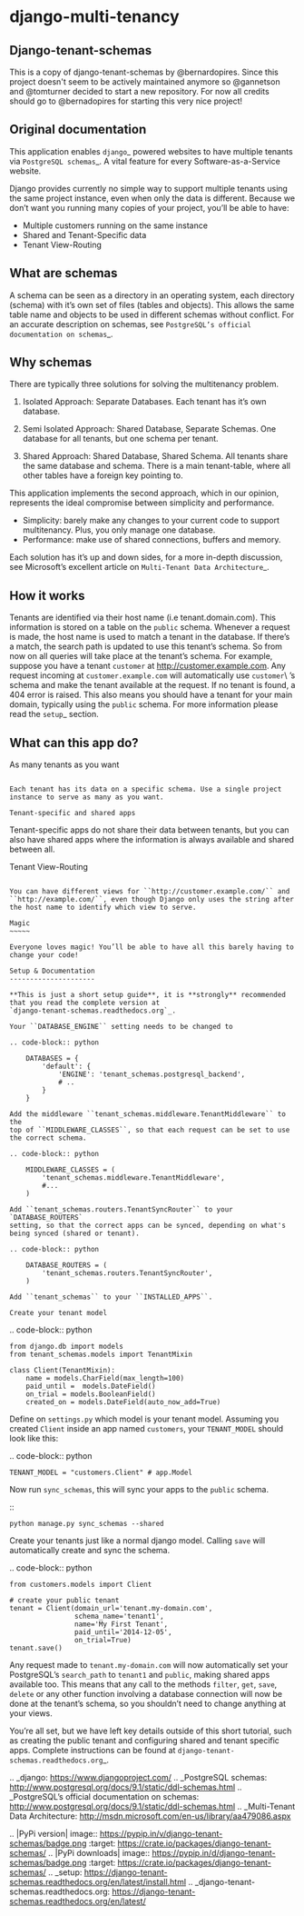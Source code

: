 django-multi-tenancy
=====================

Django-tenant-schemas
---------------------

This is a copy of django-tenant-schemas by @bernardopires.
Since this project doesn't seem to be actively maintained anymore so @gannetson and @tomturner decided to start a new repository.
For now all credits should go to @bernadopires for starting this very nice project!

Original documentation
----------------------

This application enables `django`_ powered websites to have multiple
tenants via `PostgreSQL schemas`_. A vital feature for every
Software-as-a-Service website.

Django provides currently no simple way to support multiple tenants
using the same project instance, even when only the data is different.
Because we don’t want you running many copies of your project, you’ll be
able to have:

-  Multiple customers running on the same instance
-  Shared and Tenant-Specific data
-  Tenant View-Routing

What are schemas
----------------

A schema can be seen as a directory in an operating system, each
directory (schema) with it’s own set of files (tables and objects). This
allows the same table name and objects to be used in different schemas
without conflict. For an accurate description on schemas, see
`PostgreSQL’s official documentation on schemas`_.

Why schemas
-----------

There are typically three solutions for solving the multitenancy
problem.

1. Isolated Approach: Separate Databases. Each tenant has it’s own
   database.

2. Semi Isolated Approach: Shared Database, Separate Schemas. One
   database for all tenants, but one schema per tenant.

3. Shared Approach: Shared Database, Shared Schema. All tenants share
   the same database and schema. There is a main tenant-table, where all
   other tables have a foreign key pointing to.

This application implements the second approach, which in our opinion,
represents the ideal compromise between simplicity and performance.

-  Simplicity: barely make any changes to your current code to support
   multitenancy. Plus, you only manage one database.
-  Performance: make use of shared connections, buffers and memory.

Each solution has it’s up and down sides, for a more in-depth
discussion, see Microsoft’s excellent article on `Multi-Tenant Data
Architecture`_.

How it works
------------

Tenants are identified via their host name (i.e tenant.domain.com). This
information is stored on a table on the ``public`` schema. Whenever a
request is made, the host name is used to match a tenant in the
database. If there’s a match, the search path is updated to use this
tenant’s schema. So from now on all queries will take place at the
tenant’s schema. For example, suppose you have a tenant ``customer`` at
http://customer.example.com. Any request incoming at
``customer.example.com`` will automatically use ``customer``\ ’s schema
and make the tenant available at the request. If no tenant is found, a
404 error is raised. This also means you should have a tenant for your
main domain, typically using the ``public`` schema. For more information
please read the `setup`_ section.

What can this app do?
---------------------

As many tenants as you want
~~~~~~~~~~~~~~~~~~~~~~~~~~~

Each tenant has its data on a specific schema. Use a single project
instance to serve as many as you want.

Tenant-specific and shared apps
~~~~~~~~~~~~~~~~~~~~~~~~~~~~~~~

Tenant-specific apps do not share their data between tenants, but you
can also have shared apps where the information is always available and
shared between all.

Tenant View-Routing
~~~~~~~~~~~~~~~~~~~

You can have different views for ``http://customer.example.com/`` and
``http://example.com/``, even though Django only uses the string after
the host name to identify which view to serve.

Magic
~~~~~

Everyone loves magic! You’ll be able to have all this barely having to
change your code!

Setup & Documentation
---------------------

**This is just a short setup guide**, it is **strongly** recommended
that you read the complete version at
`django-tenant-schemas.readthedocs.org`_.

Your ``DATABASE_ENGINE`` setting needs to be changed to

.. code-block:: python

    DATABASES = {
        'default': {
            'ENGINE': 'tenant_schemas.postgresql_backend',
            # ..
        }
    }    

Add the middleware ``tenant_schemas.middleware.TenantMiddleware`` to the
top of ``MIDDLEWARE_CLASSES``, so that each request can be set to use
the correct schema.

.. code-block:: python

    MIDDLEWARE_CLASSES = (
        'tenant_schemas.middleware.TenantMiddleware',
        #...
    )
    
Add ``tenant_schemas.routers.TenantSyncRouter`` to your `DATABASE_ROUTERS` 
setting, so that the correct apps can be synced, depending on what's 
being synced (shared or tenant).

.. code-block:: python

    DATABASE_ROUTERS = (
        'tenant_schemas.routers.TenantSyncRouter',
    )

Add ``tenant_schemas`` to your ``INSTALLED_APPS``.

Create your tenant model
~~~~~~~~~~~~~~~~~~~~~~~~

.. code-block:: python

    from django.db import models
    from tenant_schemas.models import TenantMixin

    class Client(TenantMixin):
        name = models.CharField(max_length=100)
        paid_until =  models.DateField()
        on_trial = models.BooleanField()
        created_on = models.DateField(auto_now_add=True)

Define on ``settings.py`` which model is your tenant model. Assuming you
created ``Client`` inside an app named ``customers``, your
``TENANT_MODEL`` should look like this:

.. code-block:: python

    TENANT_MODEL = "customers.Client" # app.Model

Now run ``sync_schemas``, this will sync your apps to the ``public``
schema.

::

    python manage.py sync_schemas --shared

Create your tenants just like a normal django model. Calling ``save``
will automatically create and sync the schema.

.. code-block:: python

    from customers.models import Client

    # create your public tenant
    tenant = Client(domain_url='tenant.my-domain.com',
                    schema_name='tenant1',
                    name='My First Tenant',
                    paid_until='2014-12-05',
                    on_trial=True)
    tenant.save()

Any request made to ``tenant.my-domain.com`` will now automatically set
your PostgreSQL’s ``search_path`` to ``tenant1`` and ``public``, making
shared apps available too. This means that any call to the methods
``filter``, ``get``, ``save``, ``delete`` or any other function
involving a database connection will now be done at the tenant’s schema,
so you shouldn’t need to change anything at your views.

You’re all set, but we have left key details outside of this short
tutorial, such as creating the public tenant and configuring shared and
tenant specific apps. Complete instructions can be found at
`django-tenant-schemas.readthedocs.org`_.



.. _django: https://www.djangoproject.com/
.. _PostgreSQL schemas: http://www.postgresql.org/docs/9.1/static/ddl-schemas.html
.. _PostgreSQL’s official documentation on schemas: http://www.postgresql.org/docs/9.1/static/ddl-schemas.html
.. _Multi-Tenant Data Architecture: http://msdn.microsoft.com/en-us/library/aa479086.aspx

.. |PyPi version| image:: https://pypip.in/v/django-tenant-schemas/badge.png
   :target: https://crate.io/packages/django-tenant-schemas/
.. |PyPi downloads| image:: https://pypip.in/d/django-tenant-schemas/badge.png
   :target: https://crate.io/packages/django-tenant-schemas/
.. _setup: https://django-tenant-schemas.readthedocs.org/en/latest/install.html
.. _django-tenant-schemas.readthedocs.org: https://django-tenant-schemas.readthedocs.org/en/latest/
